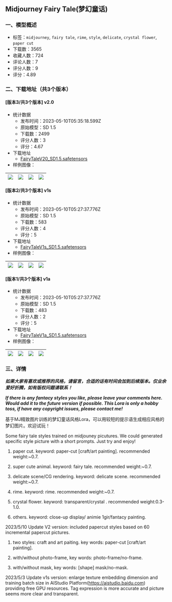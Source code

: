 ## Midjourney Fairy Tale(梦幻童话)
### 一、模型概述

- 标签：`midjourney`, `fairy tale`, `rime`, `style`, `delicate`, `crystal flower`, `paper cut`
- 下载数：3565
- 收藏人数：724
- 评论人数：7
- 评分人数：9
- 评分：4.89

### 二、下载地址（共3个版本）

#### [版本3/共3个版本] v2.0

- 统计数据
  - 发布时间：2023-05-10T05:35:18.599Z
  - 原始模型：SD 1.5
  - 下载数：2499
  - 评分人数：3
  - 评分：4.67
- 下载地址
  - [FairyTaleV20_SD1.5.safetensors](https://civitai.com/api/download/models/66890)
- 样例图像：

| <img src="https://image.civitai.com/xG1nkqKTMzGDvpLrqFT7WA/6766fd95-11cc-4291-8396-bf57bf875da6/width=450/749089.jpeg" /> | <img src="https://image.civitai.com/xG1nkqKTMzGDvpLrqFT7WA/5f36b35f-5b4c-4d70-9d10-a534006cd14e/width=450/743082.jpeg" /> | <img src="https://image.civitai.com/xG1nkqKTMzGDvpLrqFT7WA/5ea3b439-59fa-43e3-8280-15bc92cb978a/width=450/743083.jpeg" /> | <img src="https://image.civitai.com/xG1nkqKTMzGDvpLrqFT7WA/f5a1f4d0-bd8b-4132-8183-147d880c6808/width=450/749090.jpeg" /> |
| ---- | ---- | ---- | ---- |

#### [版本2/共3个版本] v1s

- 统计数据
  - 发布时间：2023-05-10T05:27:37.776Z
  - 原始模型：SD 1.5
  - 下载数：583
  - 评分人数：4
  - 评分：5
- 下载地址
  - [FairyTaleV1s_SD1.5.safetensors](https://civitai.com/api/download/models/61104)
- 样例图像：

| <img src="https://image.civitai.com/xG1nkqKTMzGDvpLrqFT7WA/51baf68e-e582-476b-ac74-05e8f72104be/width=450/669788.jpeg" /> | <img src="https://image.civitai.com/xG1nkqKTMzGDvpLrqFT7WA/a89c618c-9f2e-4736-b0b1-9ac8f4e89848/width=450/669792.jpeg" /> | <img src="https://image.civitai.com/xG1nkqKTMzGDvpLrqFT7WA/b2c8ac9a-42ba-490f-b21a-bd4926360d53/width=450/669790.jpeg" /> | <img src="https://image.civitai.com/xG1nkqKTMzGDvpLrqFT7WA/bf63007c-bce2-420c-84ce-5455b8551098/width=450/669793.jpeg" /> |
| ---- | ---- | ---- | ---- |

#### [版本1/共3个版本] v1a

- 统计数据
  - 发布时间：2023-05-10T05:27:37.776Z
  - 原始模型：SD 1.5
  - 下载数：483
  - 评分人数：2
  - 评分：5
- 下载地址
  - [FairyTaleV1a_SD1.5.safetensors](https://civitai.com/api/download/models/56479)
- 样例图像：

| <img src="https://image.civitai.com/xG1nkqKTMzGDvpLrqFT7WA/9f3de620-c799-40cd-8941-c6f9cd6e8700/width=450/612018.jpeg" /> | <img src="https://image.civitai.com/xG1nkqKTMzGDvpLrqFT7WA/f0b3fbcd-258c-4358-5b83-4636e2b13600/width=450/614857.jpeg" /> | <img src="https://image.civitai.com/xG1nkqKTMzGDvpLrqFT7WA/831c4a5d-ce24-4cbc-09ea-4b4b72809300/width=450/612009.jpeg" /> | <img src="https://image.civitai.com/xG1nkqKTMzGDvpLrqFT7WA/7d97c78d-29d8-4d78-095b-569983a28000/width=450/612010.jpeg" /> |
| ---- | ---- | ---- | ---- |


### 三、详情
<p><strong><em>如果大家有喜欢或推荐的风格，请留言，合适的话有时间会加到后续版本。仅业余爱好折腾，如有版权问题请联系！</em></strong></p><p><strong><em>If there is any fantacy styles you like, please leave your comments here. Would add it to the future version if possible. This Lora is only a hobby toss, if have any copyright issues, please contact me!</em></strong></p><p></p><p>基于MJ精致图片训练的梦幻童话风格Lora，可以用较短的提示语生成相应风格的梦幻图片。欢迎试玩！</p><p>Some fairy tale styles trained on midjouney picutures. We could generated specific style picture with a short prompts. Just try and enjoy!</p><ol><li><p>paper cut. keyword: paper-cut [craft/art painting]. recommended weight:~0.7.</p></li><li><p>super cute animal. keyword: fairy tale. recommended weight:~0.7.</p></li><li><p>delicate scene/CG rendering. keyword: delicate scene. recommended weight:~0.7.</p></li><li><p>rime. keyword: rime. recommended weight:~0.7.</p></li><li><p>crystal flower. keyword: transparent/crystal . recommended weight:0.3-1.0.</p></li><li><p>others. keyword: close-up display/ animie 1gir/fantacy painting.</p></li></ol><p></p><p>2023/5/10 Update V2 version: included papercut styles based on 60 incremental papercut pictures.</p><ol><li><p>two styles: craft and art paiting. key words: paper-cut [craft/art painting].</p></li><li><p>with/without photo-frame, key words: photo-frame/no-frame.</p></li><li><p>with/without mask, key words: [shape] mask/no-mask.</p></li></ol><p></p><p>2023/5/3 Update v1s version: enlarge texture embedding dimension and training batch size in AIStudio Platform(<a target="_blank" rel="ugc" href="https://aistudio.baidu.com">https://aistudio.baidu.com</a>) providing free GPU resources. Tag expression is more accurate and picture seems more clear and transparent.</p>